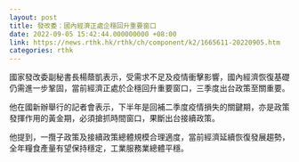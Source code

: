 ```yaml
---
layout: post
title: 發改委：國內經濟正處企穩回升重要窗口
date: 2022-09-05 15:42:44.000000000 +08:00
link: https://news.rthk.hk/rthk/ch/component/k2/1665611-20220905.htm
categories: rthk
---
```


國家發改委副秘書長楊蔭凱表示，受需求不足及疫情衝擊影響，國內經濟恢復基礎仍需進一步鞏固，當前經濟正處於企穩回升重要窗口，三季度出台政策至關重要。

他在國新辦舉行的記者會表示，下半年是回補二季度疫情損失的關鍵期，亦是政策發揮作用的黃金期，必須搶抓時間窗口，果斷出台接續政策。

他提到，一攬子政策及接續政策總體規模合理適度，當前經濟延續恢復發展趨勢，全年糧食產量有望保持穩定，工業服務業總體平穩。
